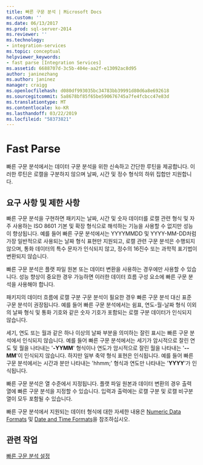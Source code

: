 ```yaml
---
title: 빠른 구문 분석 | Microsoft Docs
ms.custom: ''
ms.date: 06/13/2017
ms.prod: sql-server-2014
ms.reviewer: ''
ms.technology:
- integration-services
ms.topic: conceptual
helpviewer_keywords:
- fast parse [Integration Services]
ms.assetid: 6688707d-3c5b-404e-aa2f-e13092ac8d95
author: janinezhang
ms.author: janinez
manager: craigg
ms.openlocfilehash: d080df993035bc34783bb39991d80d6a8e692618
ms.sourcegitcommit: 5a8678bf85f65be590676745a7fe4fcbcc47e83d
ms.translationtype: MT
ms.contentlocale: ko-KR
ms.lasthandoff: 03/22/2019
ms.locfileid: "58373821"
---
```

# <a name="fast-parse"></a>Fast Parse
  빠른 구문 분석에서는 데이터 구문 분석을 위한 신속하고 간단한 루틴을 제공합니다. 이러한 루틴은 로캘을 구분하지 않으며 날짜, 시간 및 정수 형식의 하위 집합만 지원합니다.  
  
## <a name="requirements-and-limitations"></a>요구 사항 및 제한 사항  
 빠른 구문 분석을 구현하면 패키지는 날짜, 시간 및 숫자 데이터를 로캘 관련 형식 및 자주 사용하는 ISO 8601 기본 및 확장 형식으로 해석하는 기능을 사용할 수 없지만 성능이 향상됩니다. 예를 들어 빠른 구문 분석에서는 YYYYMMDD 및 YYYY-MM-DD처럼 가장 일반적으로 사용되는 날짜 형식 표현만 지원되고, 로캘 관련 구문 분석은 수행되지 않으며, 통화 데이터의 특수 문자가 인식되지 않고, 정수의 16진수 또는 과학적 표기법이 변환되지 않습니다.  
  
 빠른 구문 분석은 플랫 파일 원본 또는 데이터 변환을 사용하는 경우에만 사용할 수 있습니다. 성능 향상이 중요한 경우 가능하면 이러한 데이터 흐름 구성 요소에 빠른 구문 분석을 사용해야 합니다.  
  
 패키지의 데이터 흐름에 로캘 구분 구문 분석이 필요한 경우 빠른 구문 분석 대신 표준 구문 분석이 권장됩니다. 예를 들어 빠른 구문 분석에서는 쉼표, 연도-월-날짜 형식 이외의 날짜 형식 및 통화 기호와 같은 숫자 기호가 포함되는 로캘 구분 데이터가 인식되지 않습니다.  
  
 세기, 연도 또는 월과 같은 하나 이상의 날짜 부분을 의미하는 잘린 표시는 빠른 구문 분석에서 인식되지 않습니다. 예를 들어 빠른 구문 분석에서는 세기가 암시적으로 잘린 연도 및 월을 나타내는 '**-YYMM**' 형식이나 연도가 암시적으로 잘린 월을 나타내는 '**--MM**'이 인식되지 않습니다. 하지만 일부 축약 형식 표현은 인식됩니다. 예를 들어 빠른 구문 분석에서는 시간과 분만 나타내는 'hhmm;' 형식과 연도만 나타내는 '**YYYY**'가 인식됩니다.  
  
 빠른 구문 분석은 열 수준에서 지정됩니다. 플랫 파일 원본과 데이터 변환의 경우 출력 열에 빠른 구문 분석을 지정할 수 있습니다. 입력과 출력에는 로캘 구분 및 로캘 비구분 열이 모두 포함될 수 있습니다.  
  
 빠른 구문 분석에서 지원되는 데이터 형식에 대한 자세한 내용은 [Numeric Data Formats](../../2014/integration-services/numeric-data-formats.md) 및 [Date and Time Formats](../../2014/integration-services/date-and-time-formats.md)을 참조하십시오.  
  
## <a name="related-tasks"></a>관련 작업  
 [빠른 구문 분석 설정](../../2014/integration-services/set-fast-parse.md)  
  
  
